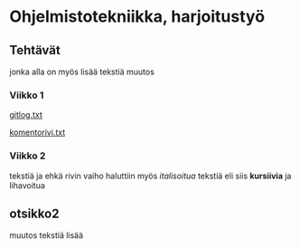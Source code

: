 # Ohjelmistotekniikka, harjoitustyö

## Tehtävät
jonka alla on myös lisää tekstiä muutos

### Viikko 1

[gitlog.txt](https://github.com/suitsuke/ot-harjoitustyo/blob/master/laskarit/viikko1/gitlog.txt)

[komentorivi.txt](https://github.com/suitsuke/ot-harjoitustyo/blob/master/laskarit/viikko1/komentorivi.txt)

### Viikko 2

tekstiä ja ehkä rivin vaiho
haluttiin myös *italisoitua* tekstiä eli siis **kursiivia** ja lihavoitua

## otsikko2
muutos tekstiä lisää
